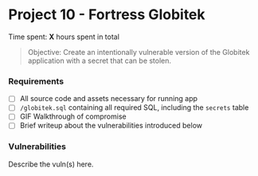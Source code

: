 # Project 10 - Fortress Globitek

Time spent: **X** hours spent in total

> Objective: Create an intentionally vulnerable version of the Globitek application with a secret that can be stolen.

### Requirements

- [ ] All source code and assets necessary for running app
- [ ] `/globitek.sql` containing all required SQL, including the `secrets` table
- [ ] GIF Walkthrough of compromise
- [ ] Brief writeup about the vulnerabilities introduced below

### Vulnerabilities

Describe the vuln(s) here.